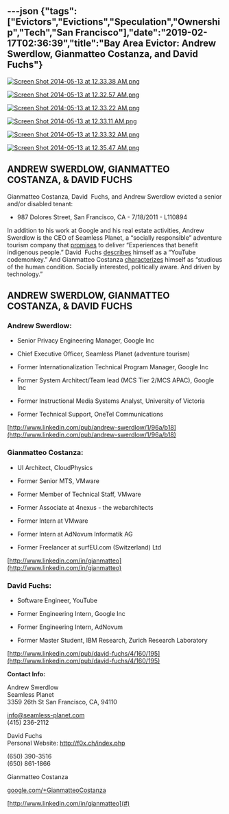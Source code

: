 ---json
{"tags":["Evictors","Evictions","Speculation","Ownership","Tech","San Francisco"],"date":"2019-02-17T02:36:39","title":"Bay Area Evictor: Andrew Swerdlow, Gianmatteo Costanza, and David Fuchs"}
---

[![Screen Shot 2014-05-13 at 12.33.38 AM.png](https://images.squarespace-cdn.com/content/v1/52b7d7a6e4b0b3e376ac8ea2/1399966157514-00V2S3IDVH7EGXDHU6IV/ke17ZwdGBToddI8pDm48kDdQbjtGuxZvySG4-cMjcntZw-zPPgdn4jUwVcJE1ZvWhcwhEtWJXoshNdA9f1qD7R6SWOyAW0y1cpSTASaRj-wILRFo2qUV6anw4Ln3aPpcuO37m9hhzYGGRr4l3uBotw/Screen+Shot+2014-05-13+at+12.33.38+AM.png)](https://images.squarespace-cdn.com/content/v1/52b7d7a6e4b0b3e376ac8ea2/1399966157514-00V2S3IDVH7EGXDHU6IV/ke17ZwdGBToddI8pDm48kDdQbjtGuxZvySG4-cMjcntZw-zPPgdn4jUwVcJE1ZvWhcwhEtWJXoshNdA9f1qD7R6SWOyAW0y1cpSTASaRj-wILRFo2qUV6anw4Ln3aPpcuO37m9hhzYGGRr4l3uBotw/Screen+Shot+2014-05-13+at+12.33.38+AM.png) 

[![Screen Shot 2014-05-13 at 12.32.57 AM.png](https://images.squarespace-cdn.com/content/v1/52b7d7a6e4b0b3e376ac8ea2/1399966153377-HRUX3KROE8ET89CFXYPL/ke17ZwdGBToddI8pDm48kL0x1f6V4EFoMJTu9YdhpoBZw-zPPgdn4jUwVcJE1ZvWEtT5uBSRWt4vQZAgTJucoTqqXjS3CfNDSuuf31e0tVGUopejkID580KX33qNI-aMVvgtJ-pwV9a7KZkRx8eJEKQvevUbj177dmcMs1F0H-0/Screen+Shot+2014-05-13+at+12.32.57+AM.png)](https://images.squarespace-cdn.com/content/v1/52b7d7a6e4b0b3e376ac8ea2/1399966153377-HRUX3KROE8ET89CFXYPL/ke17ZwdGBToddI8pDm48kL0x1f6V4EFoMJTu9YdhpoBZw-zPPgdn4jUwVcJE1ZvWEtT5uBSRWt4vQZAgTJucoTqqXjS3CfNDSuuf31e0tVGUopejkID580KX33qNI-aMVvgtJ-pwV9a7KZkRx8eJEKQvevUbj177dmcMs1F0H-0/Screen+Shot+2014-05-13+at+12.32.57+AM.png) 

[![Screen Shot 2014-05-13 at 12.33.22 AM.png](https://images.squarespace-cdn.com/content/v1/52b7d7a6e4b0b3e376ac8ea2/1399966155060-F1PBWSWTZVEUXP973LTD/ke17ZwdGBToddI8pDm48kB4flAWGnp_vvsuHEnstinVZw-zPPgdn4jUwVcJE1ZvWhcwhEtWJXoshNdA9f1qD7Rb66VC8y5UmDKESC3gpGyWcf9X3efWVsr03jzGfWcfy0KTeYkHSXZDj3FYM-vc08Q/Screen+Shot+2014-05-13+at+12.33.22+AM.png)](https://images.squarespace-cdn.com/content/v1/52b7d7a6e4b0b3e376ac8ea2/1399966155060-F1PBWSWTZVEUXP973LTD/ke17ZwdGBToddI8pDm48kB4flAWGnp_vvsuHEnstinVZw-zPPgdn4jUwVcJE1ZvWhcwhEtWJXoshNdA9f1qD7Rb66VC8y5UmDKESC3gpGyWcf9X3efWVsr03jzGfWcfy0KTeYkHSXZDj3FYM-vc08Q/Screen+Shot+2014-05-13+at+12.33.22+AM.png) 

[![Screen Shot 2014-05-13 at 12.33.11 AM.png](https://images.squarespace-cdn.com/content/v1/52b7d7a6e4b0b3e376ac8ea2/1399966159554-P6RBUO7675HTXYV6IC1V/ke17ZwdGBToddI8pDm48kDOdvtKsvvBXe4VMY_B19-lZw-zPPgdn4jUwVcJE1ZvWQUxwkmyExglNqGp0IvTJZUJFbgE-7XRK3dMEBRBhUpx82YF6xrbmdf_fm3B1zRhoHJcdMd1Tyy1AVIWQD5xAahaDerbfMsMENbIn84alq-I/Screen+Shot+2014-05-13+at+12.33.11+AM.png)](https://images.squarespace-cdn.com/content/v1/52b7d7a6e4b0b3e376ac8ea2/1399966159554-P6RBUO7675HTXYV6IC1V/ke17ZwdGBToddI8pDm48kDOdvtKsvvBXe4VMY_B19-lZw-zPPgdn4jUwVcJE1ZvWQUxwkmyExglNqGp0IvTJZUJFbgE-7XRK3dMEBRBhUpx82YF6xrbmdf_fm3B1zRhoHJcdMd1Tyy1AVIWQD5xAahaDerbfMsMENbIn84alq-I/Screen+Shot+2014-05-13+at+12.33.11+AM.png) 

[![Screen Shot 2014-05-13 at 12.33.32 AM.png](https://images.squarespace-cdn.com/content/v1/52b7d7a6e4b0b3e376ac8ea2/1399966155981-DRJCSYWB5PJWXRPQN2LR/ke17ZwdGBToddI8pDm48kGJSHH4MldiKFEFTfJ0pU7NZw-zPPgdn4jUwVcJE1ZvWhcwhEtWJXoshNdA9f1qD7XxG-9FZQiNMT_ZdcQnlMXav9aBbpVpd6mFJ8t_mXv2Oc8ZlO1HULPQH3xPOzDWjoQ/Screen+Shot+2014-05-13+at+12.33.32+AM.png)](https://images.squarespace-cdn.com/content/v1/52b7d7a6e4b0b3e376ac8ea2/1399966155981-DRJCSYWB5PJWXRPQN2LR/ke17ZwdGBToddI8pDm48kGJSHH4MldiKFEFTfJ0pU7NZw-zPPgdn4jUwVcJE1ZvWhcwhEtWJXoshNdA9f1qD7XxG-9FZQiNMT_ZdcQnlMXav9aBbpVpd6mFJ8t_mXv2Oc8ZlO1HULPQH3xPOzDWjoQ/Screen+Shot+2014-05-13+at+12.33.32+AM.png) 

[![Screen Shot 2014-05-13 at 12.35.47 AM.png](https://images.squarespace-cdn.com/content/v1/52b7d7a6e4b0b3e376ac8ea2/1399966230362-N7QG3Q1NSS3SJ652ALK5/ke17ZwdGBToddI8pDm48kDdLtC2Sn1JiBfzR8kay6GFZw-zPPgdn4jUwVcJE1ZvWhcwhEtWJXoshNdA9f1qD7Rb66VC8y5UmDKESC3gpGyVB6LJ7PYNFYtEK0aofZ1uRihx-t9pnLTVrdIVOXQkBZQ/Screen+Shot+2014-05-13+at+12.35.47+AM.png)](https://images.squarespace-cdn.com/content/v1/52b7d7a6e4b0b3e376ac8ea2/1399966230362-N7QG3Q1NSS3SJ652ALK5/ke17ZwdGBToddI8pDm48kDdLtC2Sn1JiBfzR8kay6GFZw-zPPgdn4jUwVcJE1ZvWhcwhEtWJXoshNdA9f1qD7Rb66VC8y5UmDKESC3gpGyVB6LJ7PYNFYtEK0aofZ1uRihx-t9pnLTVrdIVOXQkBZQ/Screen+Shot+2014-05-13+at+12.35.47+AM.png) 

**ANDREW SWERDLOW, GIANMATTEO COSTANZA, & DAVID FUCHS**
-------------------------------------------------------

Gianmatteo Costanza, David  Fuchs, and Andrew Swerdlow evicted a senior and/or disabled tenant:

*   987 Dolores Street, San Francisco, CA - 7/18/2011 - L110894
    

In addition to his work at Google and his real estate activities, Andrew Swerdlow is the CEO of Seamless Planet, a “socially responsible” adventure tourism company that [promises](http://seamlessplanet.com/pages/about-us) to deliver “Experiences that benefit indigenous people.” David  Fuchs [describes](http://www.linkedin.com/pub/david-fuchs/4/160/195) himself as a “YouTube codemonkey.” And Gianmatteo Costanza [characterizes](https://plus.google.com/+GianmatteoCostanza/about) himself as “studious of the human condition. Socially interested, politically aware. And driven by technology.”

**ANDREW SWERDLOW, GIANMATTEO COSTANZA, & DAVID FUCHS**
-------------------------------------------------------

### **Andrew Swerdlow:**

*   Senior Privacy Engineering Manager, Google Inc
    
*   Chief Executive Officer, Seamless Planet (adventure tourism)
    
*   Former Internationalization Technical Program Manager, Google Inc
    
*   Former System Architect/Team lead (MCS Tier 2/MCS APAC), Google Inc
    
*   Former Instructional Media Systems Analyst, University of Victoria
    
*   Former Technical Support, OneTel Communications 
    

 [http://www.linkedin.com/pub/andrew-swerdlow/1/96a/b18](http://www.linkedin.com/pub/andrew-swerdlow/1/96a/b18)

### **Gianmatteo Costanza:**

*   UI Architect, CloudPhysics
    
*   Former Senior MTS, VMware 
    
*   Former Member of Technical Staff, VMware 
    
*   Former Associate at 4nexus - the webarchitects 
    
*   Former Intern at VMware 
    
*   Former Intern at AdNovum Informatik AG 
    
*   Former Freelancer at surfEU.com (Switzerland) Ltd
    

[http://www.linkedin.com/in/gianmatteo](http://www.linkedin.com/in/gianmatteo)

### David Fuchs:

*   Software Engineer, YouTube
    
*   Former Engineering Intern, Google Inc
    
*   Former Engineering Intern, AdNovum
    
*   Former Master Student, IBM Research, Zurich Research Laboratory
    

 [http://www.linkedin.com/pub/david-fuchs/4/160/195](http://www.linkedin.com/pub/david-fuchs/4/160/195)

  
**Contact Info:**

Andrew Swerdlow  
Seamless Planet  
3359 26th St San Francisco, CA, 94110

[info@seamless-planet.com](#)  
(415) 236-2112

David Fuchs  
Personal Website: http://f0x.ch/index.php

(650) 390-3516  
(650) 861-1866

Gianmatteo Costanza

[google.com/+GianmatteoCostanza](#)

[http://www.linkedin.com/in/gianmatteo](#)